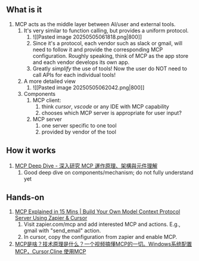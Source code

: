 ## What is it
1. MCP acts as the middle layer between AI/user and external tools. 
	1. It's very similar to function calling, but provides a uniform protocol. 
		1. ![[Pasted image 20250505061818.png|800]]
		2. Since it's a protocol, each vendor such as slack or gmail, will need to follow it and provide the corresponding MCP configuration. Roughly speaking, think of MCP as the app store and each vendor develops its own app.
		3. Greatly *simplify* the use of tools! Now the user do NOT need to call APIs for each individual tools!
	2. A more detailed view
		1. ![[Pasted image 20250505062042.png|800]]
	3. Components
		1. MCP client: 
			1. think *cursor*, *vscode* or any IDE with MCP capability
			2. chooses which MCP server is appropriate for user input?
		2. MCP server
			1. one server specific to one tool
			2. provided by vendor of the tool
## How it works
1. [MCP Deep Dive - 深入研究 MCP 運作原理、架構與元件理解](https://youtu.be/6aOw26BVy4M)
	1. Good deep dive on components/mechanism; do not fully understand yet

## Hands-on
1. [MCP Explained in 15 Mins | Build Your Own Model Context Protocol Server Using Zapier & Cursor](https://youtu.be/SIwq53i1t4I)
	1. Visit zapier.com/mcp and add interested MCP and actions. E.g., gmail with "send_email" action.
	2. In cursor, copy the configuration from zapier and enable MCP.
2. [MCP是啥？技术原理是什么？一个视频搞懂MCP的一切。Windows系统配置MCP，Cursor,Cline 使用MCP](https://youtu.be/McNRkd5CxFY)